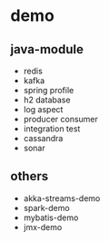 # demo
## java-module
- redis
- kafka
- spring profile
- h2 database
- log aspect
- producer consumer
- integration test
- cassandra
- sonar
## others
- akka-streams-demo
- spark-demo
- mybatis-demo
- jmx-demo